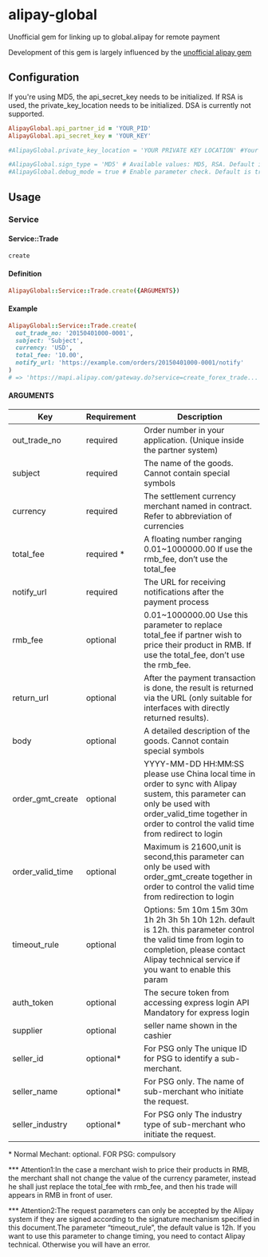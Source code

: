 # alipay-global
Unofficial gem for linking up to global.alipay for remote payment

Development of this gem is largely influenced by the [unofficial alipay gem](https://github.com/chloerei/alipay)

## Configuration

If you're using MD5, the api_secret_key needs to be initialized. If RSA is used, the private_key_location needs to be initialized. DSA is currently not supported.

```ruby
AlipayGlobal.api_partner_id = 'YOUR_PID'
AlipayGlobal.api_secret_key = 'YOUR_KEY'

#AlipayGlobal.private_key_location = 'YOUR PRIVATE KEY LOCATION' #Your .pem file location

#AlipayGlobal.sign_type = 'MD5' # Available values: MD5, RSA. Default is MD5
#AlipayGlobal.debug_mode = true # Enable parameter check. Default is true.
```

## Usage

### Service

#### Service::Trade

```ruby
create
```

#### Definition

```ruby
AlipayGlobal::Service::Trade.create({ARGUMENTS})
```

#### Example

```ruby
AlipayGlobal::Service::Trade.create(
  out_trade_no: '20150401000-0001',
  subject: 'Subject',
  currency: 'USD',
  total_fee: '10.00',
  notify_url: 'https://example.com/orders/20150401000-0001/notify'
)
# => 'https://mapi.alipay.com/gateway.do?service=create_forex_trade...' #for production
```

#### ARGUMENTS

| Key | Requirement | Description |
| --- | ----------- | ----------- |
| out_trade_no | required | Order number in your application. (Unique inside the partner system) |
| subject | required | The name of the goods. Cannot contain special symbols |
| currency | required | The settlement currency merchant named in contract. Refer to abbreviation of currencies |
| total_fee | required * | A floating number ranging 0.01~1000000.00 If use the rmb_fee, don’t use the total_fee |
| notify_url | required | The URL for receiving notifications after the payment process |
| rmb_fee | optional | 0.01~1000000.00 Use this parameter to replace total_fee if partner wish to price their product in RMB. If use the total_fee, don’t use the rmb_fee. |
| return_url | optional | After the payment transaction is done, the result is returned via the URL (only suitable for interfaces with directly returned results). |
| body | optional | A detailed description of the goods. Cannot contain special symbols |
| order_gmt_create | optional | YYYY-MM-DD HH:MM:SS please use China local time in order to sync with Alipay sustem, this parameter can only be used with order_valid_time together in order to control the valid time from redirect to login |
| order_valid_time | optional | Maximum is 21600,unit is second,this parameter can only be used with order_gmt_create together in order to control the valid time from redirection to login |
| timeout_rule | optional | Options: 5m 10m 15m 30m 1h 2h 3h 5h 10h 12h. default is 12h. this parameter control the valid time from login to completion, please contact Alipay technical service if you want to enable this param |
| auth_token | optional | The secure token from accessing express login API Mandatory for express login |
| supplier | optional | seller name shown in the cashier |
| seller_id | optional* | For PSG only The unique ID for PSG to identify a sub-merchant. |
| seller_name | optional* | For PSG only. The name of sub-merchant who initiate the request. |
| seller_industry | optional* | For PSG only The industry type of sub-merchant who initiate the request. |

\* Normal Mechant: optional. FOR PSG: compulsory

\*\*\* Attention1:In the case a merchant wish to price their products in RMB, the merchant shall not change the value of the currency parameter, instead he shall just replace the total_fee with rmb_fee, and then his trade will appears in RMB in front of user.

\*\*\* Attention2:The request parameters can only be accepted by the Alipay system if they are signed according to the signature mechanism specified in this document.The parameter “timeout_rule”, the default value is 12h. If you want to use this parameter to change timing, you need to contact Alipay technical. Otherwise you will have an error.
